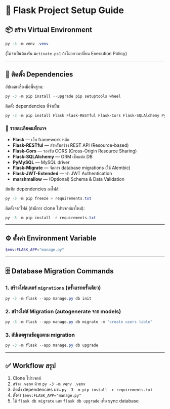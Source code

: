 # 🚀 Flask Project Setup Guide

## 📦 สร้าง Virtual Environment
```powershell
py -3 -m venv .venv
```

(ไม่จำเป็นต้องรัน `Activate.ps1` ถ้าไม่อยากเปลี่ยน Execution Policy)

---

## 🔧 ติดตั้ง Dependencies

อัปเดตเครื่องมือพื้นฐาน:
```powershell
py -3 -m pip install --upgrade pip setuptools wheel
```

ติดตั้ง dependencies ที่จำเป็น:
```powershell
py -3 -m pip install Flask Flask-RESTful Flask-Cors Flask-SQLAlchemy PyMySQL Flask-Migrate Flask-JWT-Extended marshmallow
```

### 📑 รายละเอียดแพ็กเกจ
- **Flask** — เว็บ framework หลัก  
- **Flask-RESTful** — สำหรับสร้าง REST API (Resource-based)  
- **Flask-Cors** — รองรับ CORS (Cross-Origin Resource Sharing)  
- **Flask-SQLAlchemy** — ORM เชื่อมต่อ DB  
- **PyMySQL** — MySQL driver  
- **Flask-Migrate** — จัดการ database migrations (ใช้ Alembic)  
- **Flask-JWT-Extended** — ทำ JWT Authentication  
- **marshmallow** — (Optional) Schema & Data Validation  

บันทึก dependencies ลงไฟล์:
```powershell
py -3 -m pip freeze > requirements.txt
```

ติดตั้งจากไฟล์ (ถ้ามีการ clone โปรเจกต์มาใหม่):
```powershell
py -3 -m pip install -r requirements.txt
```

---

## ⚙️ ตั้งค่า Environment Variable
```powershell
$env:FLASK_APP="manage.py"
```

---

## 🗄️ Database Migration Commands

### 1. สร้างโฟลเดอร์ `migrations` (ครั้งแรกครั้งเดียว)
```powershell
py -3 -m flask --app manage.py db init
```

### 2. สร้างไฟล์ Migration (autogenerate จาก models)
```powershell
py -3 -m flask --app manage.py db migrate -m "create users table"
```

### 3. อัปเดตฐานข้อมูลตาม migration
```powershell
py -3 -m flask --app manage.py db upgrade
```

---

## ✅ Workflow สรุป

1. Clone โปรเจกต์  
2. สร้าง `.venv` ด้วย `py -3 -m venv .venv`  
3. ติดตั้ง dependencies ผ่าน `py -3 -m pip install -r requirements.txt`  
4. ตั้งค่า `$env:FLASK_APP="manage.py"`  
5. ใช้ `flask db migrate` และ `flask db upgrade` เพื่อ sync database  
